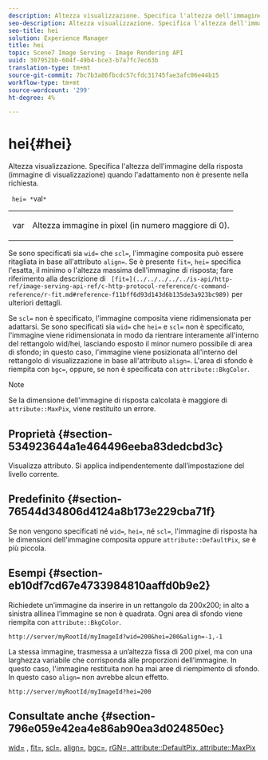 ```yaml
---
description: Altezza visualizzazione. Specifica l'altezza dell'immagine della risposta (immagine di visualizzazione) quando l'adattamento non è presente nella richiesta.
seo-description: Altezza visualizzazione. Specifica l'altezza dell'immagine della risposta (immagine di visualizzazione) quando l'adattamento non è presente nella richiesta.
seo-title: hei
solution: Experience Manager
title: hei
topic: Scene7 Image Serving - Image Rendering API
uuid: 307952bb-604f-49b4-bce3-b7a7fc7ec63b
translation-type: tm+mt
source-git-commit: 7bc7b3a86fbcdc57cfdc31745fae3afc06e44b15
workflow-type: tm+mt
source-wordcount: '299'
ht-degree: 4%

---
```



# hei{#hei}

Altezza visualizzazione. Specifica l&#39;altezza dell&#39;immagine della risposta (immagine di visualizzazione) quando l&#39;adattamento non è presente nella richiesta.

` hei= *`val`*`

<table id="simpletable_1A36827B6E6647888A4E6E868975D716"> 
 <tr class="strow"> 
  <td class="stentry"> <p> <span class="codeph"> <span class="varname"> var  </span> </span> </p> </td> 
  <td class="stentry"> <p>Altezza immagine in pixel (in numero maggiore di 0). </p> </td> 
 </tr> 
</table>

Se sono specificati sia `wid=` che `scl=`, l&#39;immagine composita può essere ritagliata in base all&#39;attributo `align=`. Se è presente `fit=`, `hei=` specifica l&#39;esatta, il minimo o l&#39;altezza massima dell&#39;immagine di risposta; fare riferimento alla descrizione di ` [fit=](../../../../../is-api/http-ref/image-serving-api-ref/c-http-protocol-reference/c-command-reference/r-fit.md#reference-f11bff6d93d143d6b135de3a923bc989)` per ulteriori dettagli.

Se `scl=` non è specificato, l&#39;immagine composita viene ridimensionata per adattarsi. Se sono specificati sia `wid=` che `hei=` e `scl=` non è specificato, l&#39;immagine viene ridimensionata in modo da rientrare interamente all&#39;interno del rettangolo wid/hei, lasciando esposto il minor numero possibile di area di sfondo; in questo caso, l&#39;immagine viene posizionata all&#39;interno del rettangolo di visualizzazione in base all&#39;attributo `align=`. L&#39;area di sfondo è riempita con `bgc=`, oppure, se non è specificata con `attribute::BkgColor`.

>[!NOTE]
>
>Se la dimensione dell&#39;immagine di risposta calcolata è maggiore di `attribute::MaxPix`, viene restituito un errore.

## Proprietà {#section-534923644a1e464496eeba83dedcbd3c}

Visualizza attributo. Si applica indipendentemente dall’impostazione del livello corrente.

## Predefinito {#section-76544d34806d4124a8b173e229cba71f}

Se non vengono specificati né `wid=`, `hei=`, né `scl=`, l&#39;immagine di risposta ha le dimensioni dell&#39;immagine composita oppure `attribute::DefaultPix`, se è più piccola.

## Esempi {#section-eb10df7cd67e4733984810aaffd0b9e2}

Richiedete un’immagine da inserire in un rettangolo da 200x200; in alto a sinistra allinea l’immagine se non è quadrata. Ogni area di sfondo viene riempita con `attribute::BkgColor`.

`http://server/myRootId/myImageId?wid=200&hei=200&align=-1,-1`

La stessa immagine, trasmessa a un’altezza fissa di 200 pixel, ma con una larghezza variabile che corrisponda alle proporzioni dell’immagine. In questo caso, l&#39;immagine restituita non ha mai aree di riempimento di sfondo. In questo caso `align=` non avrebbe alcun effetto.

`http://server/myRootId/myImageId?hei=200`

## Consultate anche {#section-796e059e42ea4e86ab90ea3d024850ec}

[wid=](../../../../../is-api/http-ref/image-serving-api-ref/c-http-protocol-reference/c-command-reference/r-is-http-wid.md#reference-bfeadcb67bf4485f851eb21345527e47) ,  [fit=](../../../../../is-api/http-ref/image-serving-api-ref/c-http-protocol-reference/c-command-reference/r-fit.md#reference-f11bff6d93d143d6b135de3a923bc989),  [scl=](../../../../../is-api/http-ref/image-serving-api-ref/c-http-protocol-reference/c-command-reference/r-scl.md#reference-b2a74e493d0d407e98fe350551ba3fcc),  [align=](../../../../../is-api/http-ref/image-serving-api-ref/c-http-protocol-reference/c-command-reference/r-align.md#reference-b7d6b87c75124d78884f916dd6544bc7),  [bgc=](../../../../../is-api/http-ref/image-serving-api-ref/c-http-protocol-reference/c-command-reference/r-bgc.md#reference-53376175f617446fbe5c69120f834b88),  [ ](../../../../../is-api/http-ref/image-serving-api-ref/c-http-protocol-reference/c-command-reference/r-rgn.md#reference-daa9b80e0d8c4b1aa67d116b578d592f)  [ ](../../../../../is-api/image-catalog/image-serving-api-ref/c-image-catalog-reference/c-attributes-reference/r-defaultpix.md#reference-996b2c22b30f4fd9b970c84063306df1)  [rGN=, attribute::DefaultPix, attribute::MaxPix](../../../../../is-api/image-catalog/image-serving-api-ref/c-image-catalog-reference/c-attributes-reference/r-maxpix.md#reference-e167d396ac794079ba8b5e6eb16eeda5)
